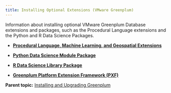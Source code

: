 ```yaml
---
title: Installing Optional Extensions (VMware Greenplum) 
---
```


Information about installing optional VMware Greenplum Database extensions and packages, such as the Procedural Language extensions and the Python and R Data Science Packages.

-   **[Procedural Language, Machine Learning, and Geospatial Extensions](install_extensions.html)**  

-   **[Python Data Science Module Package](install_python_dsmod.html)**  

-   **[R Data Science Library Package](install_r_dslib.html)**  

-   **[Greenplum Platform Extension Framework \(PXF\)](https://docs.vmware.com/en/VMware-Tanzu-Greenplum-Platform-Extension-Framework/6.5/tanzu-greenplum-platform-extension-framework/GUID-installing_pxf.html)**  


**Parent topic:** [Installing and Upgrading Greenplum](install_guide.html)


